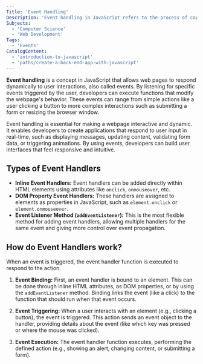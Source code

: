 ```yaml
---
Title: 'Event Handling'
Description: 'Event handling in JavaScript refers to the process of capturing and responding to user interactions within a webpage, such as clicks, key presses, and mouse movements.'
Subjects:
  - 'Computer Science'
  - 'Web Development'
Tags:
  - 'Events'
CatalogContent:
  - 'introduction-to-javascript'
  - 'paths/create-a-back-end-app-with-javascript'
---
```


**Event handling** is a concept in JavaScript that allows web pages to respond dynamically to user interactions, also called events. By listening for specific events triggered by the user, developers can execute functions that modify the webpage's behavior. These events can range from simple actions like a user clicking a button to more complex interactions such as submitting a form or resizing the browser window.

Event handling is essential for making a webpage interactive and dynamic. It enables developers to create applications that respond to user input in real-time, such as displaying messages, updating content, validating form data, or triggering animations. By using events, developers can build user interfaces that feel responsive and intuitive.

## Types of Event Handlers

- **Inline Event Handlers:** Event handlers can be added directly within HTML elements using attributes like `onclick`, `onmouseover`, etc.
- **DOM Property Event Handlers:** These handlers are assigned to elements as properties in JavaScript, such as `element.onclick` or `element.onmouseover`.
- **Event Listener Method (`addEventListener`):** This is the most flexible method for adding event handlers, allowing multiple handlers for the same event and giving more control over event propagation.

## How do Event Handlers work?

When an event is triggered, the event handler function is executed to respond to the action.

1. **Event Binding:**
   First, an event handler is bound to an element. This can be done through inline HTML attributes, as DOM properties, or by using the `addEventListener` method. Binding links the event (like a click) to the function that should run when that event occurs.

2. **Event Triggering:**
   When a user interacts with an element (e.g., clicking a button), the event is triggered. This action sends an event object to the handler, providing details about the event (like which key was pressed or where the mouse was clicked).

3. **Event Execution:**
   The event handler function executes, performing the defined action (e.g., showing an alert, changing content, or submitting a form).

